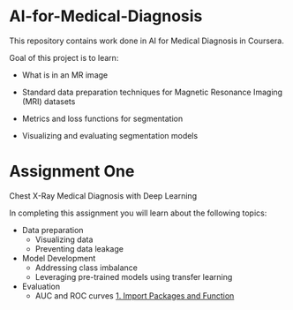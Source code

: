 # AI-for-Medical-Diagnosis
This repository contains work done in AI for Medical Diagnosis in Coursera.

Goal of this project is to learn:

* What is in an MR image

* Standard data preparation techniques for Magnetic Resonance Imaging (MRI) datasets

* Metrics and loss functions for segmentation

* Visualizing and evaluating segmentation models

# Assignment One

Chest X-Ray Medical Diagnosis with Deep Learning

In completing this assignment you will learn about the following topics: 

- Data preparation
  - Visualizing data
  - Preventing data leakage
- Model Development
  - Addressing class imbalance
  - Leveraging pre-trained models using transfer learning
- Evaluation
  - AUC and ROC curves
 [1. Import Packages and Function](#1)
 
 

